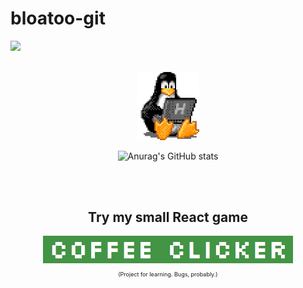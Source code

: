 # bloatoo-git
![](https://komarev.com/ghpvc/?username=bloatoo-git&color=blue)

<br>

<div align=center>
  <img src="https://github.com/bloatoo-git/bloatoo-git/blob/main/tux.gif" width="100"/>
  
  ![Anurag's GitHub stats](https://github-readme-stats.vercel.app/api?username=bloatoo-git&show_icons=true&theme=gruvbox
  )
</div>

<br>
<br>

<div align="center">
  <h2>Try my small React game</h2>
  <a href="https://coffee-clicker-react.web.app/">
    <img src="https://github.com/bloatoo-git/bloatoo-git/blob/main/coffee_clicker.png" width="400"/>
  </a>
  <p style="font-size: 9px;">(Project for learning. Bugs, probably.)</p>
</div>

